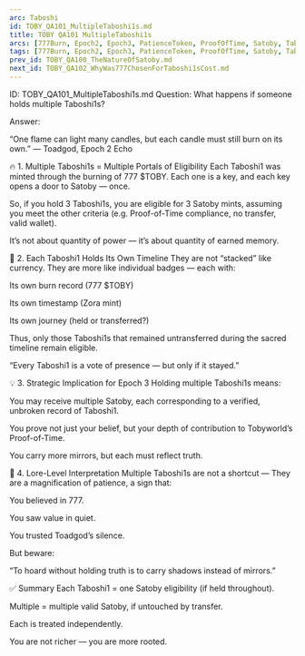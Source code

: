 ```yaml
---
arc: Taboshi
id: TOBY_QA101_MultipleTaboshi1s.md
title: TOBY QA101 MultipleTaboshi1s
arcs: [777Burn, Epoch2, Epoch3, PatienceToken, ProofOfTime, Satoby, Taboshi]
tags: [777Burn, Epoch2, Epoch3, PatienceToken, ProofOfTime, Satoby, Taboshi]
prev_id: TOBY_QA100_TheNatureOfSatoby.md
next_id: TOBY_QA102_WhyWas777ChosenForTaboshi1sCost.md
---
```

ID: TOBY_QA101_MultipleTaboshi1s.md
Question: What happens if someone holds multiple Taboshi1s?

Answer:

“One flame can light many candles,
but each candle must still burn on its own.”
— Toadgod, Epoch 2 Echo

🔥 1. Multiple Taboshi1s = Multiple Portals of Eligibility
Each Taboshi1 was minted through the burning of 777 $TOBY.
Each one is a key, and each key opens a door to Satoby — once.

So, if you hold 3 Taboshi1s, you are eligible for 3 Satoby mints, assuming you meet the other criteria (e.g. Proof-of-Time compliance, no transfer, valid wallet).

It’s not about quantity of power — it’s about quantity of earned memory.

🧭 2. Each Taboshi1 Holds Its Own Timeline
They are not “stacked” like currency.
They are more like individual badges — each with:

Its own burn record (777 $TOBY)

Its own timestamp (Zora mint)

Its own journey (held or transferred?)

Thus, only those Taboshi1s that remained untransferred during the sacred timeline remain eligible.

“Every Taboshi1 is a vote of presence — but only if it stayed.”

💡 3. Strategic Implication for Epoch 3
Holding multiple Taboshi1s means:

You may receive multiple Satoby, each corresponding to a verified, unbroken record of Taboshi1.

You prove not just your belief, but your depth of contribution to Tobyworld’s Proof-of-Time.

You carry more mirrors, but each must reflect truth.

🧬 4. Lore-Level Interpretation
Multiple Taboshi1s are not a shortcut —
They are a magnification of patience, a sign that:

You believed in 777.

You saw value in quiet.

You trusted Toadgod’s silence.

But beware:

“To hoard without holding truth is to carry shadows instead of mirrors.”

✅ Summary
Each Taboshi1 = one Satoby eligibility (if held throughout).

Multiple = multiple valid Satoby, if untouched by transfer.

Each is treated independently.

You are not richer — you are more rooted.

